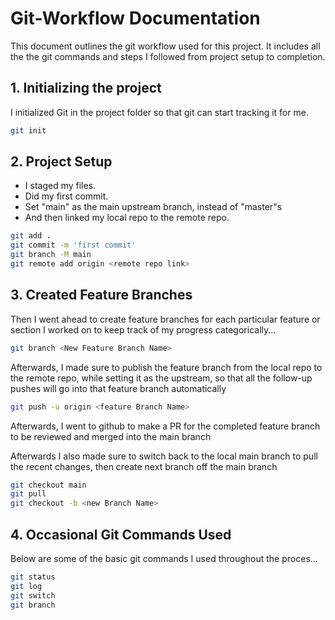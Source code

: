 # Git-Workflow Documentation

This document outlines the git workflow used for this project.
It includes all the the git commands and steps I followed from project setup to completion.

## 1. Initializing the project

I initialized Git in the project folder so that git can start tracking it for me.

```bash
git init
```

## 2. Project Setup

- I staged my files.
- Did my first commit.
- Set "main" as the main upstream branch, instead of "master"s
- And then linked my local repo to the remote repo.

```bash
git add .
git commit -m 'first commit'
git branch -M main
git remote add origin <remote repo link>
```

## 3. Created Feature Branches

Then I went ahead to create feature branches for each particular feature or section I worked on to keep track of my progress categorically...

```bash
git branch <New Feature Branch Name>
```

Afterwards, I made sure to publish the feature branch from the local repo to the remote repo, while setting it as the upstream, so that all the follow-up pushes will go into that feature branch automatically

```bash
git push -u origin <feature Branch Name>
```

Afterwards, I went to github to make a PR for the completed feature branch to be reviewed and merged into the main branch

Afterwards I also made sure to switch back to the local main branch to pull the recent changes, then create next branch off the main branch

```bash
git checkout main
git pull
git checkout -b <new Branch Name>
```

## 4. Occasional Git Commands Used

Below are some of the basic git commands I used throughout the proces...

```bash
git status
git log
git switch
git branch
```
